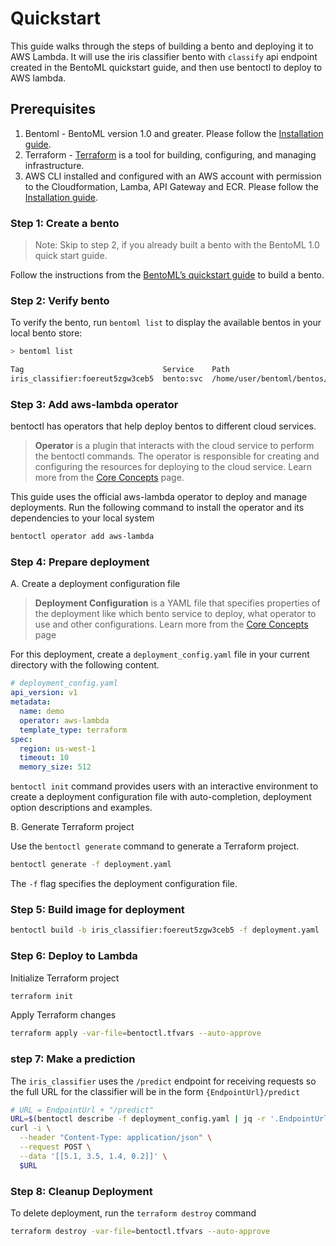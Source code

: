 # Quickstart

This guide walks through the steps of building a bento and deploying it to AWS Lambda. It will use the iris classifier bento with `classify` api endpoint created in the BentoML quickstart guide, and then use bentoctl to deploy to AWS lambda.

## Prerequisites

1. Bentoml - BentoML version 1.0 and greater. Please follow the [Installation guide](https://docs.bentoml.org/en/latest/quickstart.html#installation).
2. Terraform - [Terraform](https://www.terraform.io/) is a tool for building, configuring, and managing infrastructure.
3. AWS CLI installed and configured with an AWS account with permission to the Cloudformation, Lamba, API Gateway and ECR. Please follow the [Installation guide](https://docs.aws.amazon.com/cli/latest/userguide/getting-started-install.html).

### Step 1: Create a bento

> Note: Skip to step 2, if you already built a bento with the BentoML 1.0 quick start guide.

Follow the instructions from the [BentoML’s quickstart guide](https://docs.bentoml.org/en/latest/quickstart.html) to build a bento.

### Step 2: Verify bento

To verify the bento, run `bentoml list` to display the available bentos in your local bento store:

```bash
> bentoml list

Tag                               Service    Path                                                          Size       Creation Time
iris_classifier:foereut5zgw3ceb5  bento:svc  /home/user/bentoml/bentos/iris_classifier/foereut5zgw3ceb5  13.97 KiB  2022-01-25 10:25:51
```

### Step 3: Add aws-lambda operator

bentoctl has operators that help deploy bentos to different cloud services.

> **Operator** is a plugin that interacts with the cloud service to perform the bentoctl commands. The operator is responsible for creating and configuring the resources for deploying to the cloud service. Learn more from the [Core Concepts](./core-concepts.md#operators) page.

This guide uses the official aws-lambda operator to deploy and manage deployments. Run the following command to install the operator and its dependencies to your local system

```bash
bentoctl operator add aws-lambda
```

### Step 4: Prepare deployment

A. Create a deployment configuration file
> **Deployment Configuration** is a YAML file that specifies properties of the deployment like which bento service to deploy, what operator to use and other configurations. Learn more from the [Core Concepts](./core-concepts.md#deployment-configuration) page

For this deployment, create a `deployment_config.yaml` file in your current directory with the following content.

```yaml
# deployment_config.yaml
api_version: v1
metadata:
  name: demo
  operator: aws-lambda
  template_type: terraform
spec:
  region: us-west-1
  timeout: 10
  memory_size: 512
```

`bentoctl init` command provides users with an interactive environment to create a deployment configuration file with auto-completion, deployment option descriptions and examples.

B. Generate Terraform project

Use the `bentoctl generate` command to generate a Terraform project.

```bash
bentoctl generate -f deployment.yaml
```

The `-f` flag specifies the deployment configuration file.


### Step 5: Build image for deployment

```bash
bentoctl build -b iris_classifier:foereut5zgw3ceb5 -f deployment.yaml
```


### Step 6: Deploy to Lambda


Initialize Terraform project

```bash
terraform init
```

Apply Terraform changes

```bash
terraform apply -var-file=bentoctl.tfvars --auto-approve
```

### step 7: Make a prediction

The `iris_classifier` uses the `/predict` endpoint for receiving requests so the full URL for the classifier will be in the form `{EndpointUrl}/predict`

```bash
# URL = EndpointUrl + "/predict"
URL=$(bentoctl describe -f deployment_config.yaml | jq -r '.EndpointUrl')/predict
curl -i \
  --header "Content-Type: application/json" \
  --request POST \
  --data '[[5.1, 3.5, 1.4, 0.2]]' \
  $URL
```

### Step 8: Cleanup Deployment

To delete deployment, run the `terraform destroy` command

```bash
terraform destroy -var-file=bentoctl.tfvars --auto-approve
```
